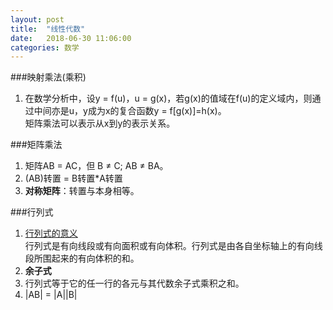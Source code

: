 ```yaml
---
layout: post
title:  "线性代数"
date:   2018-06-30 11:06:00
categories: 数学
---
```


###映射乘法(乘积)
1. 在数学分析中，设y = f(u)，u = g(x)，若g(x)的值域在f(u)的定义域内，则通过中间亦是u，y成为x的复合函数y = f[g(x)]=h(x)。<br>
矩阵乘法可以表示从x到y的表示关系。

###矩阵乘法
1. 矩阵AB = AC，但 B ≠ C; AB ≠ BA。
2. (AB)转置 = B转置*A转置
3. **对称矩阵**：转置与本身相等。

###行列式
1. [行列式的意义](http://www.360doc.com/content/17/1019/00/41193811_696236516.shtml)<br>
行列式是有向线段或有向面积或有向体积。行列式是由各自坐标轴上的有向线段所围起来的有向体积的和。
2. **余子式**
3. 行列式等于它的任一行的各元与其代数余子式乘积之和。
4. |AB| = |A||B|

